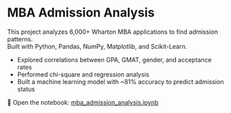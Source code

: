 # MBA Admission Analysis

This project analyzes 6,000+ Wharton MBA applications to find admission patterns.  
Built with Python, Pandas, NumPy, Matplotlib, and Scikit-Learn.

- Explored correlations between GPA, GMAT, gender, and acceptance rates  
- Performed chi-square and regression analysis  
- Built a machine learning model with ~81% accuracy to predict admission status  

📂 Open the notebook: [mba_admission_analysis.ipynb](./mba_admission_analysis.ipynb)

